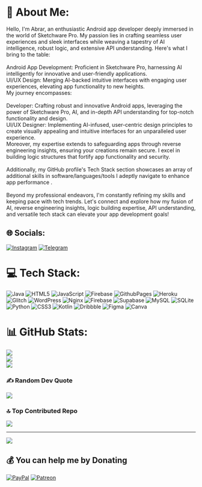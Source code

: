 # 💫 About Me:
Hello, I'm Abrar, an enthusiastic Android app developer deeply immersed in the world of Sketchware Pro. My passion lies in crafting seamless user experiences and sleek interfaces while weaving a tapestry of AI intelligence, robust logic, and extensive API understanding. Here's what I bring to the table:<br><br>Android App Development: Proficient in Sketchware Pro, harnessing AI intelligently for innovative and user-friendly applications.<br>UI/UX Design: Merging AI-backed intuitive interfaces with engaging user experiences, elevating app functionality to new heights.<br>My journey encompasses:<br><br>Developer: Crafting robust and innovative Android apps, leveraging the power of Sketchware Pro, AI, and in-depth API understanding for top-notch functionality and design.<br>UI/UX Designer: Implementing AI-infused, user-centric design principles to create visually appealing and intuitive interfaces for an unparalleled user experience.<br>Moreover, my expertise extends to safeguarding apps through reverse engineering insights, ensuring your creations remain secure. I excel in building logic structures that fortify app functionality and security.<br><br>Additionally, my GitHub profile's Tech Stack section showcases an array of additional skills in software/languages/tools I adeptly navigate to enhance app performance .<br><br>Beyond my professional endeavors, I'm constantly refining my skills and keeping pace with tech trends. Let's connect and explore how my fusion of AI, reverse engineering insights, logic building expertise, API understanding, and versatile tech stack can elevate your app development goals!


## 🌐 Socials:
[![Instagram](https://img.shields.io/badge/Instagram-%23E4405F.svg?logo=Instagram&logoColor=white)](https://instagram.com/koshurboii) [![Telegram](https://img.shields.io/badge/Telegram-%231DA1F2.svg?logo=Telegram&logoColor=white)](https://t.me/koshurboii) 

# 💻 Tech Stack:
![Java](https://img.shields.io/badge/java-%23ED8B00.svg?style=for-the-badge&logo=openjdk&logoColor=white) ![HTML5](https://img.shields.io/badge/html5-%23E34F26.svg?style=for-the-badge&logo=html5&logoColor=white) ![JavaScript](https://img.shields.io/badge/javascript-%23323330.svg?style=for-the-badge&logo=javascript&logoColor=%23F7DF1E) ![Firebase](https://img.shields.io/badge/firebase-%23039BE5.svg?style=for-the-badge&logo=firebase) ![GithubPages](https://img.shields.io/badge/github%20pages-121013?style=for-the-badge&logo=github&logoColor=white) ![Heroku](https://img.shields.io/badge/heroku-%23430098.svg?style=for-the-badge&logo=heroku&logoColor=white) ![Glitch](https://img.shields.io/badge/glitch-%233333FF.svg?style=for-the-badge&logo=glitch&logoColor=white) ![WordPress](https://img.shields.io/badge/WordPress-%23117AC9.svg?style=for-the-badge&logo=WordPress&logoColor=white) ![Nginx](https://img.shields.io/badge/nginx-%23009639.svg?style=for-the-badge&logo=nginx&logoColor=white) ![Firebase](https://img.shields.io/badge/Firebase-039BE5?style=for-the-badge&logo=Firebase&logoColor=white) ![Supabase](https://img.shields.io/badge/Supabase-3ECF8E?style=for-the-badge&logo=supabase&logoColor=white) ![MySQL](https://img.shields.io/badge/mysql-%2300000f.svg?style=for-the-badge&logo=mysql&logoColor=white) ![SQLite](https://img.shields.io/badge/sqlite-%2307405e.svg?style=for-the-badge&logo=sqlite&logoColor=white) ![Python](https://img.shields.io/badge/python-3670A0?style=for-the-badge&logo=python&logoColor=ffdd54) ![CSS3](https://img.shields.io/badge/css3-%231572B6.svg?style=for-the-badge&logo=css3&logoColor=white) ![Kotlin](https://img.shields.io/badge/kotlin-%237F52FF.svg?style=for-the-badge&logo=kotlin&logoColor=white) ![Dribbble](https://img.shields.io/badge/Dribbble-EA4C89?style=for-the-badge&logo=dribbble&logoColor=white) ![Figma](https://img.shields.io/badge/figma-%23F24E1E.svg?style=for-the-badge&logo=figma&logoColor=white) ![Canva](https://img.shields.io/badge/Canva-%2300C4CC.svg?style=for-the-badge&logo=Canva&logoColor=white)
# 📊 GitHub Stats:
![](https://github-readme-stats.vercel.app/api?username=koshurboii&theme=dark&hide_border=false&include_all_commits=false&count_private=false)<br/>
![](https://github-readme-streak-stats.herokuapp.com/?user=koshurboii&theme=dark&hide_border=false)<br/>
![](https://github-readme-stats.vercel.app/api/top-langs/?username=koshurboii&theme=dark&hide_border=false&include_all_commits=false&count_private=false&layout=compact)

### ✍️ Random Dev Quote
![](https://quotes-github-readme.vercel.app/api?type=horizontal&theme=radical)

### 🔝 Top Contributed Repo
![](https://github-contributor-stats.vercel.app/api?username=koshurboii&limit=5&theme=dark&combine_all_yearly_contributions=true)

---
[![](https://visitcount.itsvg.in/api?id=koshurboii&icon=0&color=0)](https://visitcount.itsvg.in)

  ## 💰 You can help me by Donating
  [![PayPal](https://img.shields.io/badge/PayPal-00457C?style=for-the-badge&logo=paypal&logoColor=white)](https://paypal.me/koshurboii) [![Patreon](https://img.shields.io/badge/Patreon-F96854?style=for-the-badge&logo=patreon&logoColor=white)](https://patreon.com/koshurboii) 

  
<!-- Proudly created with GPRM ( https://gprm.itsvg.in ) -->
